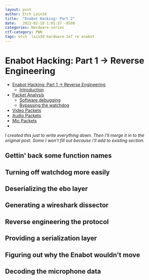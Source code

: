 ```yaml
---
layout: post
author: Etch Lain3d
title:  "Enabot Hacking: Part 2"
date:   2022-02-18 1:01:37 -0500
categories: Hardware-series
ctf-category: PWN
tags: etch  lain3d hardware IoT re enabot
---
```

# Enabot Hacking: Part 1 -> Reverse Engineering
- [Enabot Hacking: Part 1 -> Reverse Engineering](#enabot-hacking-part-1---reverse-engineering)
  - [Introduction](#introduction)
- [Packet Analysis](#packet-analysis)
  - [Software debugging](#software-debugging)
  - [Bypassing the watchdog](#bypassing-the-watchdog)
- [Video Packets](#video-packets)
- [Audio Packets](#audio-packets)
- [Mic Packets](#mic-packets)
- [](#)

*I created this just to write everything down. Then I'll merge it in to the original post. Some I won't fill out because i'll add to existing section.*

## Gettin' back some function names

## Turning off watchdog more easily

## Deserializing the ebo layer

## Generating a wireshark dissector

## Reverse engineering the protocol



## Providing a serialization layer

## Figuring out why the Enabot wouldn't move

## Decoding the microphone data